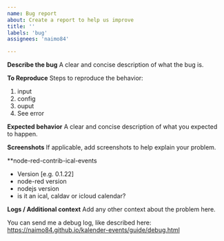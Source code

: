 ```yaml
---
name: Bug report
about: Create a report to help us improve
title: ''
labels: 'bug'
assignees: 'naimo84'

---
```


**Describe the bug**
A clear and concise description of what the bug is.

**To Reproduce**
Steps to reproduce the behavior:
1. input
2. config
3. ouput
4. See error

**Expected behavior**
A clear and concise description of what you expected to happen.

**Screenshots**
If applicable, add screenshots to help explain your problem.

**node-red-contrib-ical-events
 - Version [e.g. 0.1.22]
 - node-red version
 - nodejs version
 - is it an ical, caldav or icloud calendar?

**Logs / Additional context**
Add any other context about the problem here.

You can send me a debug log, like described here: https://naimo84.github.io/kalender-events/guide/debug.html
